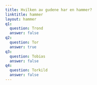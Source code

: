 ```yaml
---
title: Hvilken av gudene har en hammer?
linktitle: hammer
layout: hammer
q1:
  question: Trond
  answer: false
q2:
  question: Tor
  answer: true
q3:
  question: Tobias
  answer: false
q4:
  question: Torkild
  answer: false
---
```




